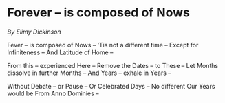 # Forever – is composed of Nows

*By Elimy Dickinson*

Fever – is composed of Nows – ‘Tis not a different time –
Except for Infiniteness – And Latitude of Home –

From this – experienced Here – Remove the Dates – to These –
Let Months dissolve in further Months – And Years – exhale in Years –

Without Debate – or Pause – Or Celebrated Days –
No different Our Years would be From Anno Dominies –

